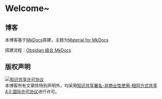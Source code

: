 # Welcome~

## 博客

本博客基于[MkDocs](https://www.mkdocs.org/)搭建，主题为[Material for MkDocs](https://squidfunk.github.io/mkdocs-material/)

搭建流程：[Obsidian 结合 MkDocs](https://md.chushen.xyz/%E7%BD%91%E7%AB%99/%E5%8D%9A%E5%AE%A2/Obsidian%20%E7%BB%93%E5%90%88%20MkDocs/)

## 版权声明

<a rel="license" href="http://creativecommons.org/licenses/by-nc-sa/4.0/"><img alt="知识共享许可协议" style="border-width:0" src="https://i.creativecommons.org/l/by-nc-sa/4.0/88x31.png" /></a><br />本博客所有文章除特别声明外，均采用<a rel="license" href="http://creativecommons.org/licenses/by-nc-sa/4.0/">知识共享署名-非商业性使用-相同方式共享 4.0 国际许可协议</a>进行许可。
